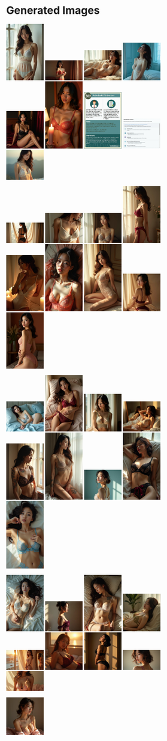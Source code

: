 # Generated Images



<img src="2025_07_25_01.webp" width="100"/> <img src="2025_07_25_02.webp" width="100"/> <img src="2025_07_25_03.webp" width="100"/> <img src="2025_07_25_04.webp" width="100"/> <img src="2025_07_25_05.webp" width="100"/> <img src="2025_07_25_06.webp" width="100"/> <img src="2025_07_25_07.webp" width="100"/> <img src="2025_07_25_08.webp" width="100"/> <img src="2025_07_25_09.webp" width="100"/>

<img src="2025_07_25_10.webp" width="100"/> <img src="2025_07_25_11.webp" width="100"/> <img src="2025_07_25_12.webp" width="100"/> <img src="2025_07_25_13.webp" width="100"/> <img src="2025_07_25_14.webp" width="100"/> <img src="2025_07_25_15.webp" width="100"/> <img src="2025_07_25_16.webp" width="100"/> <img src="2025_07_25_17.webp" width="100"/> <img src="2025_07_25_18.webp" width="100"/>

<img src="2025_07_25_19.webp" width="100"/> <img src="2025_07_25_20.webp" width="100"/> <img src="2025_07_25_21.webp" width="100"/> <img src="2025_07_25_22.webp" width="100"/> <img src="2025_07_25_23.webp" width="100"/> <img src="2025_07_25_24.webp" width="100"/> <img src="2025_07_25_25.webp" width="100"/> <img src="2025_07_25_26.webp" width="100"/> <img src="2025_07_25_27.webp" width="100"/>

<img src="2025_07_25_28.webp" width="100"/> <img src="2025_07_25_29.webp" width="100"/> <img src="2025_07_25_30.webp" width="100"/> <img src="2025_07_25_31.webp" width="100"/> <img src="2025_07_25_32.webp" width="100"/> <img src="2025_07_25_33.webp" width="100"/> <img src="2025_07_25_34.webp" width="100"/> <img src="2025_07_25_35.webp" width="100"/> <img src="2025_07_25_36.webp" width="100"/>

<img src="2025_07_25_37.webp" width="100"/>